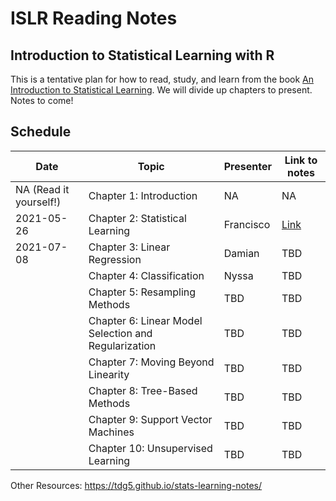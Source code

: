 # ISLR Reading Notes

## Introduction to Statistical Learning with R

This is a tentative plan for how to read, study, and learn from the book [An Introduction to Statistical Learning](https://www.statlearning.com/). We will divide up chapters to present. Notes to come!


## Schedule


|Date   |   Topic| Presenter| Link to notes
|---|---|---|---|
| NA (Read it yourself!)   |   Chapter 1: Introduction| NA | NA |
| 2021-05-26  |   Chapter 2: Statistical Learning| Francisco |[Link](https://islr-readers.github.io/statistical-learning.html#regression-versus-classification-problems) |
| 2021-07-08  |   Chapter 3: Linear Regression| Damian | TBD |
|   |   Chapter 4: Classification| Nyssa | TBD |
|   |   Chapter 5: Resampling Methods| TBD |  TBD |
|   | Chapter 6: Linear Model Selection and Regularization| TBD | TBD |
|   | Chapter 7: Moving Beyond Linearity| TBD | TBD |
|   | Chapter 8: Tree-Based Methods|  TBD | TBD |
|   | Chapter 9: Support Vector Machines| TBD | TBD |
|   | Chapter 10: Unsupervised Learning| TBD | TBD |


Other Resources:
https://tdg5.github.io/stats-learning-notes/  

